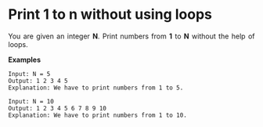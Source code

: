 <div align="justify">

# Print 1 to n without using loops

You are given an integer __N__. Print numbers from __1__ to __N__ without the help of loops.

__Examples__

```
Input: N = 5
Output: 1 2 3 4 5
Explanation: We have to print numbers from 1 to 5.

Input: N = 10
Output: 1 2 3 4 5 6 7 8 9 10
Explanation: We have to print numbers from 1 to 10.
```

</div>